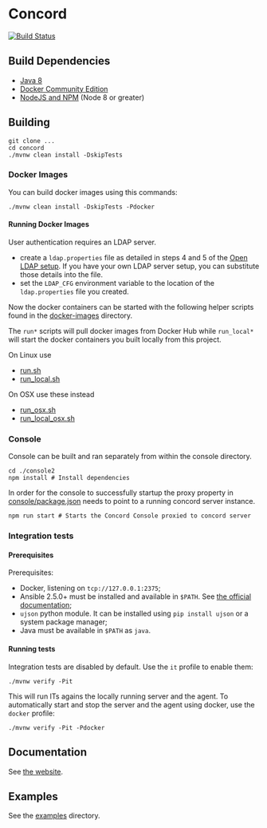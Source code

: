 # Concord

[![Build Status](https://ci.walmart.com/buildStatus/icon?job=concord)](https://ci.walmart.com/job/concord/)

## Build Dependencies

- [Java 8](http://www.oracle.com/technetwork/java/javase/downloads/jdk8-downloads-2133151.html)
- [Docker Community Edition](https://www.docker.com/community-edition)
- [NodeJS and NPM](https://nodejs.org/en/download/) (Node 8 or greater)

## Building

```shell
git clone ...
cd concord
./mvnw clean install -DskipTests
```

### Docker Images

You can build docker images using this commands:

```shell
./mvnw clean install -DskipTests -Pdocker
```

#### Running Docker Images

User authentication requires an LDAP server.

- create a `ldap.properties` file as detailed in steps 4 and 5 of
the [Open LDAP setup](http://concord.walmart.com/docs/getting-started/development.html#using-openldap-for-authentication).
If you have your own LDAP server setup, you can substitute those
details into the file.
- set the `LDAP_CFG` environment variable to the location of the
`ldap.properties` file you created.

Now the docker containers can be started with the following helper
scripts found in the [docker-images](docker-images) directory.

The `run*` scripts will pull docker images from Docker Hub while
`run_local*` will start the docker containers you built locally from
this project.

On Linux use

- [run.sh](docker-images/run.sh)
- [run_local.sh](docker-images/run_local.sh)

On OSX use these instead

- [run_osx.sh](docker-images/run_osx.sh)
- [run_local_osx.sh](docker-images/run_local_osx.sh)

### Console

Console can be built and ran separately from within the console
directory.

```shell
cd ./console2
npm install # Install dependencies
```

In order for the console to successfully startup the proxy property
in [console/package.json](console/package.json) needs to point to a
running concord server instance.

```shell
npm run start # Starts the Concord Console proxied to concord server
```

### Integration tests

#### Prerequisites

Prerequisites:

- Docker, listening on `tcp://127.0.0.1:2375`;
- Ansible 2.5.0+ must be installed and available in `$PATH`.
  See [the official documentation](http://docs.ansible.com/ansible/intro_installation.html);
- `ujson` python module. It can be installed using `pip install ujson`
or a system package manager;
- Java must be available in `$PATH` as `java`.

#### Running tests

Integration tests are disabled by default. Use the `it` profile to enable them:

```shell
./mvnw verify -Pit
```

This will run ITs agains the locally running server and the agent.
To automatically start and stop the server and the agent using docker, use the
`docker` profile:

```shell
./mvnw verify -Pit -Pdocker
```

## Documentation

See [the website](http://concord.walmart.com).

## Examples

See the [examples](examples) directory.
